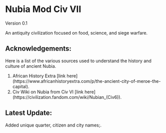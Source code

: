 # Nubia Mod Civ VII

Version 0.1

An antiquity civilization focused on food, science, and siege warfare.

## Acknowledgements:

Here is a list of the various sources used to understand the history and culture of ancient Nubia.

<ol>
    <li>African History Extra [link here](https://www.africanhistoryextra.com/p/the-ancient-city-of-meroe-the-capital).</li>
    <li>Civ Wiki on Nubia from Civ VI [link here](https://civilization.fandom.com/wiki/Nubian_(Civ6)).</li>
</ol>

## Latest Update:

Added unique quarter, citizen and city names;.
